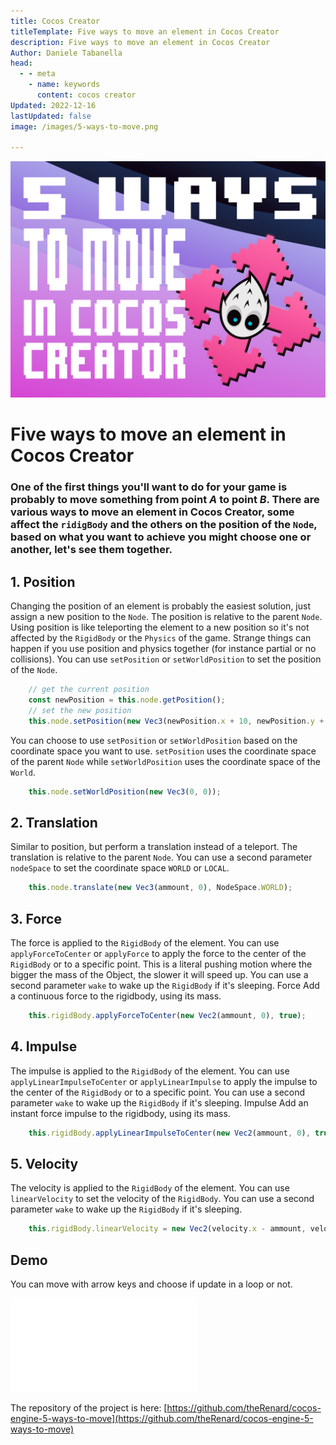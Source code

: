 ```yaml
---
title: Cocos Creator
titleTemplate: Five ways to move an element in Cocos Creator
description: Five ways to move an element in Cocos Creator
Author: Daniele Tabanella
head:
  - - meta
    - name: keywords
      content: cocos creator
Updated: 2022-12-16
lastUpdated: false
image: /images/5-ways-to-move.png

---
```


![5 ways to move in cocos creator](./images/5-ways-to-move.png)

# Five ways to move an element in Cocos Creator

### One of the first things you'll want to do for your game is probably to move something from point _A_ to point _B_. There are various ways to move an element in Cocos Creator, some affect the `ridigBody` and the others on the position of the `Node`, based on what you want to achieve you might choose one or another, let's see them together.

## 1. Position

Changing the position of an element is probably the easiest solution, just assign a new position to the `Node`. The position is relative to the parent `Node`. Using position is like teleporting the element to a new position so it's not affected by the `RigidBody` or the `Physics` of the game. Strange things can happen if you use position and physics together (for instance partial or no collisions). You can use `setPosition` or `setWorldPosition` to set the position of the `Node`.

```ts
    // get the current position
    const newPosition = this.node.getPosition();
    // set the new position
    this.node.setPosition(new Vec3(newPosition.x + 10, newPosition.y + 10));
```

You can choose to use `setPosition` or `setWorldPosition` based on the coordinate space you want to use. `setPosition` uses the coordinate space of the parent `Node` while `setWorldPosition` uses the coordinate space of the `World`.

```ts
    this.node.setWorldPosition(new Vec3(0, 0));
```

## 2. Translation

Similar to position, but perform a translation instead of a teleport. The translation is relative to the parent `Node`. You can use a second parameter `nodeSpace` to set the coordinate space `WORLD` or `LOCAL`.

```ts
    this.node.translate(new Vec3(ammount, 0), NodeSpace.WORLD);
```

## 3. Force

The force is applied to the `RigidBody` of the element. You can use `applyForceToCenter` or `applyForce` to apply the force to the center of the `RigidBody` or to a specific point. This is a literal pushing motion where the bigger the mass of the Object, the slower it will speed up. You can use a second parameter `wake` to wake up the `RigidBody` if it's sleeping. Force Add a continuous force to the rigidbody, using its mass.

```ts
    this.rigidBody.applyForceToCenter(new Vec2(ammount, 0), true);
```

## 4. Impulse

The impulse is applied to the `RigidBody` of the element. You can use `applyLinearImpulseToCenter` or `applyLinearImpulse` to apply the impulse to the center of the `RigidBody` or to a specific point. You can use a second parameter `wake` to wake up the `RigidBody` if it's sleeping. Impulse Add an instant force impulse to the rigidbody, using its mass.

```ts
    this.rigidBody.applyLinearImpulseToCenter(new Vec2(ammount, 0), true);

```

## 5. Velocity

The velocity is applied to the `RigidBody` of the element. You can use `linearVelocity` to set the velocity of the `RigidBody`. You can use a second parameter `wake` to wake up the `RigidBody` if it's sleeping.

```ts
    this.rigidBody.linearVelocity = new Vec2(velocity.x - ammount, velocity.y);
```

## Demo

You can move with arrow keys and choose if update in a loop or not.

<div class="game-iframe">
   <iframe src="/games/5-ways-to-move/index.html" title="laser defender" frameborder="0" style="aspect-ratio: 6 / 4"></iframe>
</div>

The repository of the project is here: [https://github.com/theRenard/cocos-engine-5-ways-to-move](https://github.com/theRenard/cocos-engine-5-ways-to-move)

